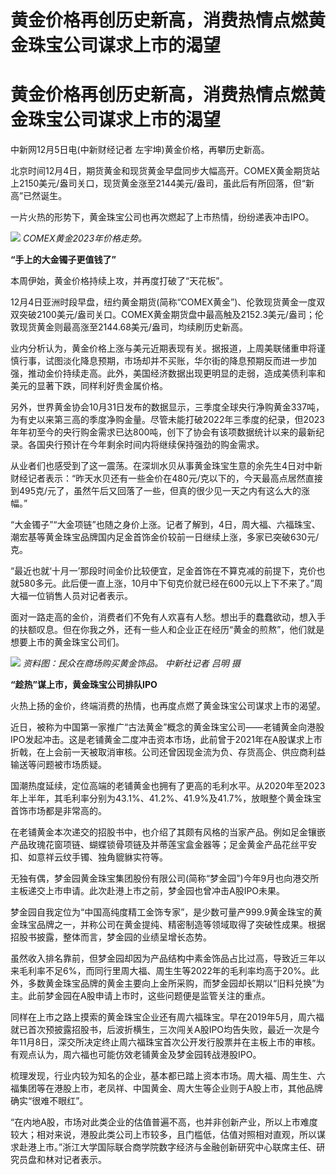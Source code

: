 # 黄金价格再创历史新高，消费热情点燃黄金珠宝公司谋求上市的渴望

# 黄金价格再创历史新高，消费热情点燃黄金珠宝公司谋求上市的渴望

中新网12月5日电(中新财经记者 左宇坤)黄金价格，再攀历史新高。

北京时间12月4日，期货黄金和现货黄金早盘同步大幅高开。COMEX黄金期货站上2150美元/盎司关口，现货黄金涨至2144美元/盎司，虽此后有所回落，但“新高”已然诞生。

一片火热的形势下，黄金珠宝公司也再次燃起了上市热情，纷纷递表冲击IPO。

![](https://inews.gtimg.com/om_bt/OtrvAhhkWqQdurLhEGMaYjh11w98x4hBoJ47k3qHRWPBkAA/1000)
_COMEX黄金2023年价格走势。_

**“手上的大金镯子更值钱了”**

本周伊始，黄金价格持续上攻，并再度打破了“天花板”。

12月4日亚洲时段早盘，纽约黄金期货(简称“COMEX黄金”)、伦敦现货黄金一度双双突破2100美元/盎司关口。COMEX黄金期货盘中最高触及2152.3美元/盎司；伦敦现货黄金则最高涨至2144.68美元/盎司，均续刷历史新高。

业内分析认为，黄金价格上涨与美元近期表现有关。据报道，上周美联储重申将谨慎行事，试图淡化降息预期，市场却并不买账，华尔街的降息预期反而进一步加强，推动金价持续走高。此外，美国经济数据出现更明显的走弱，造成美债利率和美元的显著下跌，同样利好贵金属价格。

另外，世界黄金协会10月31日发布的数据显示，三季度全球央行净购黄金337吨，为有史以来第三高的季度净购金量。尽管未能打破2022年三季度的纪录，但2023年年初至今的央行购金需求已达800吨，创下了协会有该项数据统计以来的最新纪录。各国央行预计在今年剩余时间内将继续保持强劲的购金需求。

从业者们也感受到了这一震荡。在深圳水贝从事黄金珠宝生意的余先生4日对中新财经记者表示：“昨天水贝还有一些金价在480元/克以下的，今天最高点居然直接到495克/元了，虽然午后又回落了一些，但真的很少见一天之内有这么大的涨幅。”

“大金镯子”“大金项链”也随之身价上涨。记者了解到，4日，周大福、六福珠宝、潮宏基等黄金珠宝品牌国内足金首饰金价较前一日继续上涨，多家已突破630元/克。

“最近也就‘十月一’那段时间金价比较便宜，足金首饰在不算克减的前提下，克价也就580多元。此后便一直上涨，10月中下旬克价就已经在600元以上下不来了。”周大福一位销售人员对记者表示。

面对一路走高的金价，消费者们不免有人欢喜有人愁。想出手的蠢蠢欲动，想入手的扶额叹息。但在你我之外，还有一些人和企业正在经历“黄金的煎熬”，他们就是想要上市的黄金珠宝公司们。

![](https://inews.gtimg.com/om_bt/OUPcgbmK8CnkQAfu2vi6N3Zx7c9EHY98Az1qUquZ9Zt5gAA/1000)
_资料图：民众在商场购买黄金饰品。 中新社记者 吕明 摄_

**“趁热”谋上市，黄金珠宝公司排队IPO**

火热上扬的金价，终端消费的热情，也再度点燃了黄金珠宝公司谋求上市的渴望。

近日，被称为中国第一家推广“古法黄金”概念的黄金珠宝公司——老铺黄金向港股IPO发起冲击。这是老铺黄金二度冲击资本市场，此前曾于2021年在A股谋求上市折戟，在上会前一天被取消审核。公司还曾因现金流为负、存货高企、供应商利益输送等问题被市场质疑。

国潮热度延续，定位高端的老铺黄金也拥有了更高的毛利水平。从2020年至2023年上半年，其毛利率分别为43.1%、41.2%、41.9%及41.7%，放眼整个黄金珠宝首饰市场都是非常高的。

在老铺黄金本次递交的招股书中，也介绍了其颇有风格的当家产品。例如足金镶嵌产品玫瑰花窗项链、蝴蝶锁骨项链及并蒂莲宝盒金器等；足金黄金产品花丝平安扣、如意祥云纹手镯、独角貔貅实符等。

无独有偶，梦金园黄金珠宝集团股份有限公司(简称“梦金园”)今年9月也向港交所主板递交上市申请。此次赴港上市之前，梦金园也曾冲击A股IPO未果。

梦金园自我定位为“中国高纯度精工金饰专家”，是少数可量产999.9黄金珠宝的黄金珠宝品牌之一，并称公司在黄金提纯、精密制造等领域取得了突破性成果。根据招股书披露，整体而言，梦金园的业绩呈增长态势。

虽然收入排名靠前，但梦金园却因为产品结构中素金饰品占比过高，导致近三年以来毛利率不足6%，而同行里周大福、周生生等2022年的毛利率均高于20%。此外，多数黄金珠宝品牌的黄金主要向上金所采购，而梦金园却长期以“旧料兑换”为主。此前梦金园在A股申请上市时，这些问题便是监管关注的重点。

同样在上市之路上摸索的黄金珠宝企业还有周六福珠宝。早在2019年5月，周六福就已首次预披露招股书，后波折横生，三次闯关A股IPO均告失败，最近一次是今年11月8日，深交所决定终止周六福珠宝首次公开发行股票并在主板上市的审核。有观点认为，周六福也可能仿效老铺黄金及梦金园转战港股IPO。

梳理发现，行业内较为知名的企业，基本都已踏上资本市场。周大福、周生生、六福集团等在港股上市，老凤祥、中国黄金、周大生等企业则于A股上市，其他品牌确实“很难不眼红”。

“在内地A股，市场对此类企业的估值普遍不高，也并非创新产业，所以上市难度较大；相对来说，港股此类公司上市较多，且门槛低，估值对照相对直观，所以谋求赴港上市。”浙江大学国际联合商学院数字经济与金融创新研究中心联席主任、研究员盘和林对记者表示。

